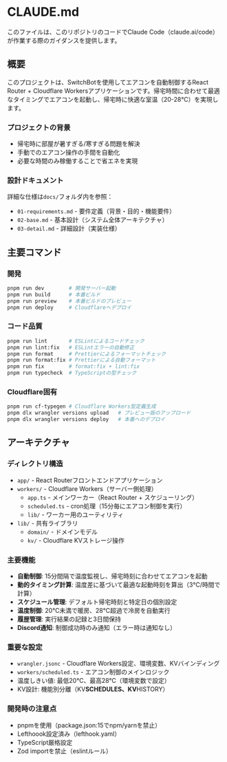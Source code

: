 # CLAUDE.md

このファイルは、このリポジトリのコードでClaude Code（claude.ai/code）が作業する際のガイダンスを提供します。

## 概要

このプロジェクトは、SwitchBotを使用してエアコンを自動制御するReact Router + Cloudflare Workersアプリケーションです。帰宅時間に合わせて最適なタイミングでエアコンを起動し、帰宅時に快適な室温（20-28℃）を実現します。

### プロジェクトの背景

- 帰宅時に部屋が暑すぎる/寒すぎる問題を解決
- 手動でのエアコン操作の手間を自動化
- 必要な時間のみ稼働することで省エネを実現

### 設計ドキュメント

詳細な仕様は`docs/`フォルダ内を参照：

- `01-requirements.md` - 要件定義（背景・目的・機能要件）
- `02-base.md` - 基本設計（システム全体アーキテクチャ）
- `03-detail.md` - 詳細設計（実装仕様）

## 主要コマンド

### 開発

```bash
pnpm run dev        # 開発サーバー起動
pnpm run build      # 本番ビルド
pnpm run preview    # 本番ビルドのプレビュー
pnpm run deploy     # Cloudflareへデプロイ
```

### コード品質

```bash
pnpm run lint       # ESLintによるコードチェック
pnpm run lint:fix   # ESLintエラーの自動修正
pnpm run format     # Prettierによるフォーマットチェック
pnpm run format:fix # Prettierによる自動フォーマット
pnpm run fix        # format:fix + lint:fix
pnpm run typecheck  # TypeScriptの型チェック
```

### Cloudflare固有

```bash
pnpm run cf-typegen # Cloudflare Workers型定義生成
pnpm dlx wrangler versions upload   # プレビュー版のアップロード
pnpm dlx wrangler versions deploy   # 本番へのデプロイ
```

## アーキテクチャ

### ディレクトリ構造

- `app/` - React Routerフロントエンドアプリケーション
- `workers/` - Cloudflare Workers（サーバー側処理）
  - `app.ts` - メインワーカー（React Router + スケジューリング）
  - `scheduled.ts` - cron処理（15分毎にエアコン制御を実行）
  - `lib/` - ワーカー用のユーティリティ
- `lib/` - 共有ライブラリ
  - `domain/` - ドメインモデル
  - `kv/` - Cloudflare KVストレージ操作

### 主要機能

- **自動制御**: 15分間隔で温度監視し、帰宅時刻に合わせてエアコンを起動
- **動的タイミング計算**: 温度差に基づいて最適な起動時刻を算出（3℃/時間で計算）
- **スケジュール管理**: デフォルト帰宅時刻と特定日の個別設定
- **温度制御**: 20℃未満で暖房、28℃超過で冷房を自動実行
- **履歴管理**: 実行結果の記録と3日間保持
- **Discord通知**: 制御成功時のみ通知（エラー時は通知なし）

### 重要な設定

- `wrangler.jsonc` - Cloudflare Workers設定、環境変数、KVバインディング
- `workers/scheduled.ts` - エアコン制御のメインロジック
- 温度しきい値: 最低20°C、最高28°C（環境変数で設定）
- KV設計: 機能別分離（KV**SCHEDULES、KV**HISTORY）

### 開発時の注意点

- pnpmを使用（package.json:15でnpm/yarnを禁止）
- Lefthoook設定済み（lefthook.yaml）
- TypeScript厳格設定
- Zod importを禁止（eslintルール）
